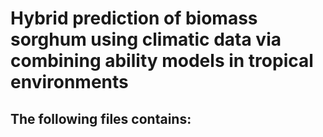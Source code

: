 # Hybrid prediction of biomass sorghum using climatic data via combining ability models in tropical environments

## The following files contains: 
